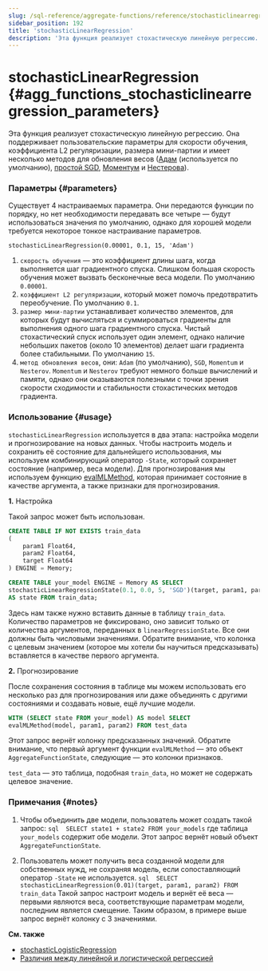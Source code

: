 ```yaml
---
slug: /sql-reference/aggregate-functions/reference/stochasticlinearregression
sidebar_position: 192
title: 'stochasticLinearRegression'
description: 'Эта функция реализует стохастическую линейную регрессию. Она поддерживает пользовательские параметры для скорости обучения, коэффициента L2 регуляризации, размера мини-партии и имеет несколько методов для обновления весов (Адам, простой SGD, Моментум, Нестерова.)'
---
```



# stochasticLinearRegression {#agg_functions_stochasticlinearregression_parameters}

Эта функция реализует стохастическую линейную регрессию. Она поддерживает пользовательские параметры для скорости обучения, коэффициента L2 регуляризации, размера мини-партии и имеет несколько методов для обновления весов ([Адам](https://en.wikipedia.org/wiki/Stochastic_gradient_descent#Adam) (используется по умолчанию), [простой SGD](https://en.wikipedia.org/wiki/Stochastic_gradient_descent), [Моментум](https://en.wikipedia.org/wiki/Stochastic_gradient_descent#Momentum) и [Нестерова](https://mipt.ru/upload/medialibrary/d7e/41-91.pdf)).

### Параметры {#parameters}

Существует 4 настраиваемых параметра. Они передаются функции по порядку, но нет необходимости передавать все четыре — будут использоваться значения по умолчанию, однако для хорошей модели требуется некоторое тонкое настраивание параметров.

``` text
stochasticLinearRegression(0.00001, 0.1, 15, 'Adam')
```

1.  `скорость обучения` — это коэффициент длины шага, когда выполняется шаг градиентного спуска. Слишком большая скорость обучения может вызвать бесконечные веса модели. По умолчанию `0.00001`.
2.  `коэффициент L2 регуляризации`, который может помочь предотвратить переобучение. По умолчанию `0.1`.
3.  `размер мини-партии` устанавливает количество элементов, для которых будут вычисляться и суммироваться градиенты для выполнения одного шага градиентного спуска. Чистый стохастический спуск использует один элемент, однако наличие небольших пакетов (около 10 элементов) делает шаги градиента более стабильными. По умолчанию `15`.
4.  `метод обновления весов`, они: `Adam` (по умолчанию), `SGD`, `Momentum` и `Nesterov`. `Momentum` и `Nesterov` требуют немного больше вычислений и памяти, однако они оказываются полезными с точки зрения скорости сходимости и стабильности стохастических методов градиента.

### Использование {#usage}

`stochasticLinearRegression` используется в два этапа: настройка модели и прогнозирование на новых данных. Чтобы настроить модель и сохранить её состояние для дальнейшего использования, мы используем комбинирующий оператор `-State`, который сохраняет состояние (например, веса модели).
Для прогнозирования мы используем функцию [evalMLMethod](/sql-reference/functions/machine-learning-functions#evalmlmethod), которая принимает состояние в качестве аргумента, а также признаки для прогнозирования.

<a name="stochasticlinearregression-usage-fitting"></a>

**1.** Настройка

Такой запрос может быть использован.

``` sql
CREATE TABLE IF NOT EXISTS train_data
(
    param1 Float64,
    param2 Float64,
    target Float64
) ENGINE = Memory;

CREATE TABLE your_model ENGINE = Memory AS SELECT
stochasticLinearRegressionState(0.1, 0.0, 5, 'SGD')(target, param1, param2)
AS state FROM train_data;
```

Здесь нам также нужно вставить данные в таблицу `train_data`. Количество параметров не фиксировано, оно зависит только от количества аргументов, переданных в `linearRegressionState`. Все они должны быть числовыми значениями.
Обратите внимание, что колонка с целевым значением (которое мы хотели бы научиться предсказывать) вставляется в качестве первого аргумента.

**2.** Прогнозирование

После сохранения состояния в таблице мы можем использовать его несколько раз для прогнозирования или даже объединять с другими состояниями и создавать новые, ещё лучшие модели.

``` sql
WITH (SELECT state FROM your_model) AS model SELECT
evalMLMethod(model, param1, param2) FROM test_data
```

Этот запрос вернёт колонку предсказанных значений. Обратите внимание, что первый аргумент функции `evalMLMethod` — это объект `AggregateFunctionState`, следующие — это колонки признаков.

`test_data` — это таблица, подобная `train_data`, но может не содержать целевое значение.

### Примечания {#notes}

1.  Чтобы объединить две модели, пользователь может создать такой запрос:
    `sql  SELECT state1 + state2 FROM your_models`
    где таблица `your_models` содержит обе модели. Этот запрос вернёт новый объект `AggregateFunctionState`.

2.  Пользователь может получить веса созданной модели для собственных нужд, не сохраняя модель, если сопоставляющий оператор `-State` не используется.
    `sql  SELECT stochasticLinearRegression(0.01)(target, param1, param2) FROM train_data`
    Такой запрос настроит модель и вернёт её веса — первыми являются веса, соответствующие параметрам модели, последним является смещение. Таким образом, в примере выше запрос вернёт колонку с 3 значениями.

**См. также**

- [stochasticLogisticRegression](/sql-reference/aggregate-functions/reference/stochasticlogisticregression)
- [Различия между линейной и логистической регрессией](https://stackoverflow.com/questions/12146914/what-is-the-difference-between-linear-regression-and-logistic-regression)
